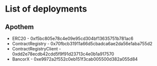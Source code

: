 # List of deployments


## Apothem

 - ERC20 - 0xf5bc805e78c4e09e95cd304bf13635751b781ac6
 - ContractRegistry - 0x70fbcb31911a66d5cbadca6ae2da56e1aba755d2
 - ContractRegistryClient - 0xdd2e78ecdb42cdd5f9f91d23713c4e0b1a917570
 - BancorX - 0xe9972a2f552c0eb151f3cab005500d382a055d84